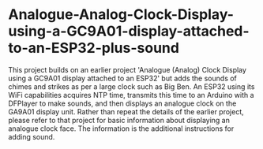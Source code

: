 # Analogue-Analog-Clock-Display-using-a-GC9A01-display-attached-to-an-ESP32-plus-sound
This project builds on an earlier project 'Analogue (Analog) Clock Display using a GC9A01 display attached to an ESP32' but adds the sounds of chimes and strikes as per a large clock such as Big Ben.
An ESP32 using its WiFi capabilities acquires NTP time, transmits this time to an Arduino with a DFPlayer to make sounds, and then displays an analogue clock on the GA9A01 display unit.
Rather than repeat the details of the earlier project, please refer to that project for basic information about displaying an analogue clock face. The information is the additional instructions for adding sound.
